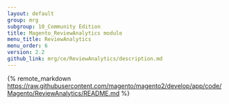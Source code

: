 ```yaml
---
layout: default
group: mrg
subgroup: 10_Community Edition
title: Magento_ReviewAnalytics module
menu_title: ReviewAnalytics
menu_order: 6
version: 2.2
github_link: mrg/ce/ReviewAnalytics/description.md
---
```


{% remote_markdown https://raw.githubusercontent.com/magento/magento2/develop/app/code/Magento/ReviewAnalytics/README.md %}
